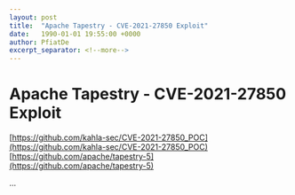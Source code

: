 ```yaml
---
layout: post
title:  "Apache Tapestry - CVE-2021-27850 Exploit"
date:   1990-01-01 19:55:00 +0000
author: PfiatDe
excerpt_separator: <!--more-->
---
```


# Apache Tapestry - CVE-2021-27850 Exploit
[https://github.com/kahla-sec/CVE-2021-27850_POC](https://github.com/kahla-sec/CVE-2021-27850_POC)
[https://github.com/apache/tapestry-5](https://github.com/apache/tapestry-5)

...
<!--more-->
